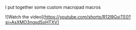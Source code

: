 I put together some custom macropad macros 

![Watch the video](https://youtube.com/shorts/R12l9GxiTE0?si=AsXMO3ngsdSoHTXV]
